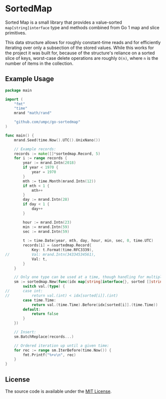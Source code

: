 # SortedMap

Sorted Map is a small library that provides a value-sorted ```map[string]interface``` type and methods combined from Go 1 map and slice primitives.

This data structure allows for roughly constant-time reads and for efficiently iterating over only a subsection of the stored values. While this works for the project it was built for, because of the structure's reliance on a sorted slice of keys, worst-case delete operations are roughly ```O(n)```, where ```n``` is the number of items in the collection.

## Example Usage

```go
package main

import (
	"fmt"
	"time"
	mrand "math/rand"

	"github.com/umpc/go-sortedmap"
)

func main() {
	mrand.Seed(time.Now().UTC().UnixNano())

	// Example records:
	records := make([]*sortedmap.Record, 5)
	for i := range records {
		year := mrand.Intn(2018)
		if year < 1970 {
			year = 1970
		}
		mth := time.Month(mrand.Intn(12))
		if mth < 1 {
			mth++
		}
		day := mrand.Intn(28)
		if day < 1 {
			day++
		}

		hour := mrand.Intn(23)
		min := mrand.Intn(59)
		sec := mrand.Intn(59)
	
		t := time.Date(year, mth, day, hour, min, sec, 0, time.UTC)
		records[i] = &sortedmap.Record{
			Key: t.Format(time.RFC3339),
// 			Val: mrand.Intn(34334534561),
			Val: t,
		}
	}

	// Only one type can be used at a time, though handling for multiple types is still shown here:
	sm := sortedmap.New(func(idx map[string]interface{}, sorted []string, i int, val interface{}) bool {
		switch val.(type) {
//		case int:
//			return val.(int) < idx[sorted[i]].(int)
		case time.Time:
			return val.(time.Time).Before(idx[sorted[i]].(time.Time))
		default:
			return false
		}
	})

	// Insert:
	sm.BatchReplace(records...)

	// Ordered iteration up until a given time:
	for rec := range sm.IterBefore(time.Now()) {
		fmt.Printf("%+v\n", rec)
	}
}
```

## License

The source code is available under the [MIT License](https://opensource.org/licenses/MIT).
